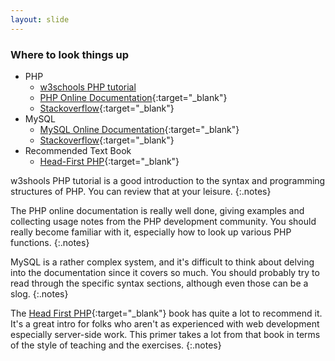 ```yaml
---
layout: slide
---
```


### Where to look things up

* PHP
    * [w3schools PHP tutorial](http://www.w3schools.com/php/default.asp)
    * [PHP Online Documentation](http://php.net/manual/en/){:target="_blank"}
    * [Stackoverflow](http://stackoverflow.com/questions/tagged/php){:target="_blank"}
* MySQL
    * [MySQL Online Documentation](http://dev.mysql.com/doc/refman/5.5/en/){:target="_blank"}
    * [Stackoverflow](http://stackoverflow.com/questions/tagged/mysql){:target="_blank"}
* Recommended Text Book
    * [Head-First PHP][headfirstphpbook]{:target="_blank"}

[headfirstphpbook]: http://shop.oreilly.com/product/9780596006303.do "Head-First PHP at O'Reilly.com"


w3shools PHP tutorial is a good introduction to the syntax and
programming structures of PHP. You can review that at your leisure.
{:.notes}

The PHP online documentation is really well done, giving examples and
collecting usage notes from the PHP development community. You should
really become familiar with it, especially how to look up various PHP
functions.
{:.notes}

MySQL is a rather complex system, and it's difficult to think about
delving into the documentation since it covers so much. You should
probably try to read through the specific syntax sections, although
even those can be a slog.
{:.notes}

The [Head First PHP][headfirstphpbook]{:target="_blank"} book has
quite a lot to recommend it. It's a great intro for folks who aren't
as experienced with web development especially server-side work. This
primer takes a lot from that book in terms of the style of teaching
and the exercises.
{:.notes}
